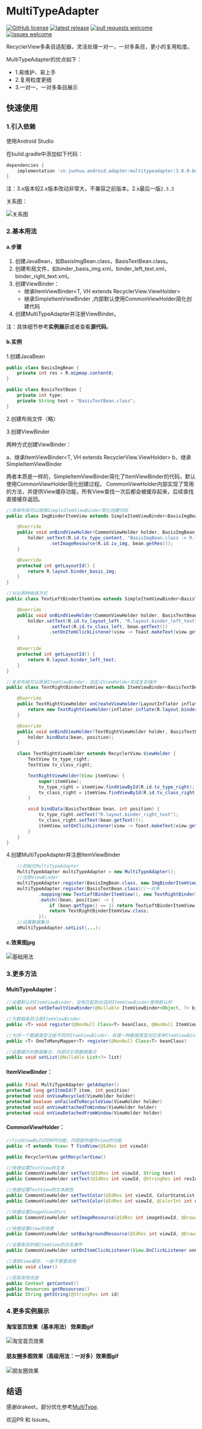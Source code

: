 # MultiTypeAdapter


[![GitHub license](https://img.shields.io/github/license/JunhuaLin/MultiTypeAdapter.svg?style=plastic)](https://github.com/JunhuaLin/PermissionAgent/blob/master/LICENSE)
[![latest release](https://img.shields.io/github/release/JunhuaLin/MultiTypeAdapter.svg?style=plastic)](https://github.com/JunhuaLin/PermissionAgent/releases)
[![pull requests welcome](https://img.shields.io/badge/pull%20requests-welcome-brightgreen.svg?style=plastic)](https://github.com/JunhuaLin/PermissionAgent/pulls)
[![issues welcome](https://img.shields.io/badge/issues-welcome-brightgreen.svg?style=plastic)](https://github.com/JunhuaLin/PermissionAgent/issues)


RecyclerView多条目适配器，灵活处理一对一，一对多条目，更小的复用粒度。

MultiTypeAdapter的优点如下：
- 1.易维护、易上手
- 2.复用粒度更细
- 3.一对一，一对多条目展示

## 快速使用

### 1.引入依赖

使用Android Studio

在build.gradle中添加如下代码：
```groovy
dependencies {
    implementation 'cn.junhua.android.adapter:multitypeadapter:3.0.0-beta'
}
```

注：3.x版本较2.x版本改动非常大，不兼容之前版本。2.x最后一版``2.3.3``



关系图：

![关系图](https://github.com/JunhuaLin/MultiTypeAdapter/blob/master/photo/关系图3.png)

### 2.基本用法
#### a.步骤
1. 创建JavaBean，如BasisImgBean.class，BasisTextBean.class。
2. 创建布局文件，如binder_basis_img.xml，binder_left_text.xml，binder_right_text.xml。
3. 创建ViewBinder：
    - 继承ItemViewBinder<T, VH extends RecyclerView.ViewHolder>
    - 继承SimpleItemViewBinder<T> ,内部默认使用CommonViewHolder简化创建代码
4. 创建MultiTypeAdapter并注册ViewBinder。

注：具体细节参考**实例展示**或者查看**源代码**。

#### b.实例
1.创建JavaBean
```java
public class BasisImgBean {
    private int res = R.mipmap.content8;
}

public class BasisTextBean {
    private int type;
    private String text = "BasisTextBean.class";
}
```
2.创建布局文件（略）

3.创建ViewBinder

两种方式创建ViewBinder：

a、继承ItemViewBinder<T, VH extends RecyclerView.ViewHolder>
b、继承SimpleItemViewBinder<T>

两者本质是一样的，SimpleItemViewBinder简化了ItemViewBinder的代码，默认使用CommonViewHolder简化创建过程。
CommonViewHolder内部实现了常用的方法，并提供View缓存功能，所有View查找一次后都会被缓存起来，后续查找直接缓存返回。


```java
//简单布局可以继承SimpleItemViewBinder简化创建代码
public class ImgBinderItemView extends SimpleItemViewBinder<BasisImgBean> {

    @Override
    public void onBindViewHolder(CommonViewHolder holder, BasisImgBean bean, int position) {
        holder.setText(R.id.tv_type_content, "BasisImgBean.class -> R.layout.binder_basis_img")
                .setImageResource(R.id.iv_img, bean.getRes());
    }

    @Override
    protected int getLayoutId() {
        return R.layout.binder_basis_img;
    }
}

//对比两种继承方式
public class TextLeftBinderItemView extends SimpleItemViewBinder<BasisTextBean> {

    @Override
    public void onBindViewHolder(CommonViewHolder holder, BasisTextBean bean, int position) {
        holder.setText(R.id.tv_layout_left, "R.layout.binder_left_text")
                .setText(R.id.tv_class_left, bean.getText())
                .setOnItemClickListener(view -> Toast.makeText(view.getContext(),"TextLeftBinderItemView item " + position,Toast.LENGTH_SHORT).show());
    }

    @Override
    protected int getLayoutId() {
        return R.layout.binder_left_text;
    }
}

//复杂布局可以继承ItemViewBinder，自定义ViewHolder完成复杂操作
public class TextRightBinderItemView extends ItemViewBinder<BasisTextBean, TextRightBinderItemView.TextRightViewHolder> {

    @Override
    public TextRightViewHolder onCreateViewHolder(LayoutInflater inflater, ViewGroup parent) {
        return new TextRightViewHolder(inflater.inflate(R.layout.binder_right_text, parent, false));
    }

    @Override
    public void onBindViewHolder(TextRightViewHolder holder, BasisTextBean bean, int position) {
        holder.bindData(bean, position);
    }

    class TextRightViewHolder extends RecyclerView.ViewHolder {
        TextView tv_type_right;
        TextView tv_class_right;

        TextRightViewHolder(View itemView) {
            super(itemView);
            tv_type_right = itemView.findViewById(R.id.tv_type_right);
            tv_class_right = itemView.findViewById(R.id.tv_class_right);
        }

        void bindData(BasisTextBean bean, int position) {
            tv_type_right.setText("R.layout.binder_right_text");
            tv_class_right.setText(bean.getText());
            itemView.setOnClickListener(view -> Toast.makeText(view.getContext(), "TextRightBinderItemView item " + position, Toast.LENGTH_SHORT).show());
        }
    }
}

```

4.创建MultiTypeAdapter并注册ItemViewBinder
```java
    //初始化MultiTypeAdapter
    MultiTypeAdapter multiTypeAdapter = new MultiTypeAdapter();
    //注册ViewBinder
    multiTypeAdapter.register(BasisImgBean.class, new ImgBinderItemView());//一对一
    multiTypeAdapter.register(BasisTextBean.class)//一对多
            .mapping(new TextLeftBinderItemView(), new TextRightBinderItemView())
            .match((bean, position) -> {
                if (bean.getType() == 1) return TextLeftBinderItemView.class;
                return TextRightBinderItemView.class;
            });
    //设置数据集合
    mMultiTypeAdapter.setList(...);
```
#### c.效果图jpg
![基础用法](https://github.com/JunhuaLin/MultiTypeAdapter/blob/master/photo/基础用法.jpg)

### 3.更多方法

#### MultiTypeAdapter：
```java
//设置默认的ItemViewBinder，没有匹配到合适的ItemViewBinder使用默认的
public void setDefaultViewBinder(@Nullable ItemViewBinder<Object, ?> binder)

//为数据条目注册ItemViewBinder
public <T> void register(@NonNull Class<T> beanClass, @NonNull ItemViewBinder<T, ?> binder)

//为同一个数据类型注册不同的ItemViewBinder，处理一种数据类型对应多种ItemViewBinder情况
public <T> OneToManyMapper<T> register(@NonNull Class<T> beanClass)

//设置展示的数据集合，内部仅引用数据集合
public void setList(@Nullable List<?> list)
```

#### ItemViewBinder：
```java
public final MultiTypeAdapter getAdapter()
protected long getItemId(T item, int position)
protected void onViewRecycled(ViewHolder holder)
protected boolean onFailedToRecycleView(ViewHolder holder)
protected void onViewAttachedToWindow(ViewHolder holder)
protected void onViewDetachedFromWindow(ViewHolder holder)
```


#### CommonViewHolder：
```java
//findViewById同样的功能，内部提供缓存view的功能
public <T extends View> T findView(@IdRes int viewId)

public RecyclerView getRecyclerView()

//快捷设置TextView的文本
public CommonViewHolder setText(@IdRes int viewId, String text)
public CommonViewHolder setText(@IdRes int viewId, @StringRes int resId)

//快捷设置TextView的文本颜色
public CommonViewHolder setTextColor(@IdRes int viewId, ColorStateList colorStateList)
public CommonViewHolder setTextColor(@IdRes int viewId, @ColorInt int colorInt)

//快捷设置ImageView的src
public CommonViewHolder setImageResource(@IdRes int imageViewId, @DrawableRes int drawableId)

//快捷设置View的背景
public CommonViewHolder setBackgroundResource(@IdRes int viewId, @DrawableRes int drawableId)

//设置条目的根itemView的点击事件
public CommonViewHolder setOnItemClickListener(View.OnClickListener onClickListener)

//清除View缓存，一般不需要调用
public void clear()

//获取常用资源
public Context getContext()
public Resources getResources()
public String getString(@StringRes int id)

```


### 4.更多实例展示

#### 淘宝首页效果（基本用法） 效果图gif
![淘宝首页效果](https://github.com/JunhuaLin/MultiTypeAdapter/blob/master/photo/淘宝首页.gif)

#### 朋友圈多图效果（高级用法：一对多）效果图gif
![朋友圈效果](https://github.com/JunhuaLin/MultiTypeAdapter/blob/master/photo/朋友圈.gif)

## 结语

感谢drakeet，部分优化参考[MultiType](https://github.com/drakeet/MultiType).

欢迎PR 和 Issues。